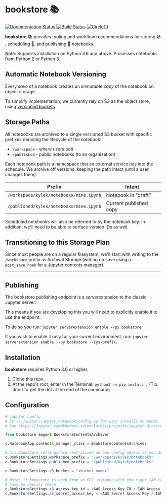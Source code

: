 # bookstore :books:

[![Documentation Status](https://readthedocs.org/projects/bookstore/badge/?version=latest)](https://bookstore.readthedocs.io/en/latest/?badge=latest)
[![Build Status](https://travis-ci.org/nteract/bookstore.svg?branch=master)](https://travis-ci.org/nteract/bookstore)
[![CircleCI](https://circleci.com/gh/nteract/bookstore.svg?style=svg)](https://circleci.com/gh/nteract/bookstore)

**bookstore** :books: provides tooling and workflow recommendations for storing :cd: , scheduling :calendar:, and publishing :book: notebooks.

Note: Supports installation on Python 3.6 and above. Processes notebooks from Python 2 or Python 3.

## Automatic Notebook Versioning

Every *save* of a notebook creates an *immutable copy* of the notebook on object storage.

To simplify implementation, we currently rely on S3 as the object store, using [versioned buckets](https://docs.aws.amazon.com/AmazonS3/latest/dev/Versioning.html).

<!--

Include diagram for versioning

-->

## Storage Paths

All notebooks are archived to a single versioned S3 bucket with specific prefixes denoting the lifecycle of the notebook:

- `/workspace` - where users edit
- `/published` - public notebooks (to an organization)

Each notebook path is a namespace that an external service ties into the schedule. We archive off versions, keeping the path intact (until a user changes them).

| Prefix                                  | Intent                 |
| --------------------------------------- | ---------------------- |
| `/workspace/kylek/notebooks/mine.ipynb` | Notebook in “draft”    |
| `/published/kylek/notebooks/mine.ipynb` | Current published copy |

Scheduled notebooks will also be referred to by the notebook key. In addition, we'll need to be able to surface version IDs as well.

## Transitioning to this Storage Plan

Since most people are on a regular filesystem, we'll start with writing to the `/workspace` prefix as Archival Storage (writing on save using a `post_save_hook` for a Jupyter contents manager).

---

## Publishing

The bookstore publishing endpoint is a serverextension to the classic Jupyter server. 

This means if you are developing this you will need to explicitly enable it to use the endpoint. 

To do so you run: `jupyter serverextension enable --py bookstore`. 

If you wish to enable it only for your current environment, run: `jupyter serverextension enable --py bookstore --sys-prefix`.

## Installation

**bookstore** requires Python 3.6 or higher.

1. Clone this repo.
2. At the repo's root, enter in the Terminal: `python3 -m pip install .` (Tip: don't forget the dot at the end of the command)

## Configuration

```python
# jupyter config
# At ~/.jupyter/jupyter_notebook_config.py for user installs on macOS
# See https://jupyter.readthedocs.io/en/latest/projects/jupyter-directories.html for other places to plop this

from bookstore import BookstoreContentsArchiver

c.NotebookApp.contents_manager_class = BookstoreContentsArchiver

# All Bookstore settings are centralized on one config object so you don't have to configure it for each class
c.BookstoreSettings.workspace_prefix = "/workspace/kylek/notebooks"
c.BookstoreSettings.published_prefix = "/published/kylek/notebooks"

c.BookstoreSettings.s3_bucket = "<bucket-name>"

# Note: if bookstore is used from an EC2 instance with the right IAM role, you don't
# have to specify these
c.BookstoreSettings.s3_access_key_id = <AWS Access Key ID / IAM Access Key ID>
c.BookstoreSettings.s3_secret_access_key = <AWS Secret Access Key / IAM Secret Access Key>
```
